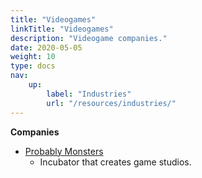 ```yaml
---
title: "Videogames"
linkTitle: "Videogames"
description: "Videogame companies."
date: 2020-05-05
weight: 10
type: docs
nav:
    up:
        label: "Industries"
        url: "/resources/industries/"
---
```


**Companies**
* [Probably Monsters](https://www.probablymonsters.com/)
  * Incubator that creates game studios.
